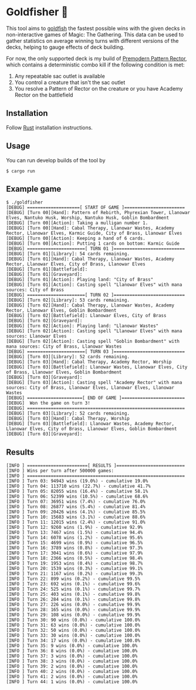 # Goldfisher 🎣

This tool aims to [goldfish](https://mtg.fandom.com/wiki/Goldfishing) the fastest possible wins with the given decks in non-interactive games of Magic: The Gathering. This data can be used to gather statistics on average winning turns with different versions of the decks, helping to gauge effects of deck building.

For now, the only supported deck is my build of [Premodern Pattern Rector](https://scryfall.com/@Cadiac/decks/79289c7a-f60c-4eff-809e-d83f86dd37c0), which contains a deterministic combo kill if the following condition is met:
1. Any repeatable sac outlet is available
2. You control a creature that isn't the sac outlet
3. You resolve a Pattern of Rector on the creature or you have Academy Rector on the battlefield

## Installation

Follow [Rust](https://www.rust-lang.org/en-US/install.html) installation instructions.

## Usage

You can run develop builds of the tool by

```console
$ cargo run
```

## Example game

```
$ ./goldfisher
[DEBUG] ====================[ START OF GAME ]=======================
[DEBUG] [Turn 00][Hand]: Pattern of Rebirth, Phyrexian Tower, Llanowar Elves, Nantuko Husk, Worship, Nantuko Husk, Goblin Bombardment
[DEBUG] [Turn 00][Action]: Taking a mulligan number 1.
[DEBUG] [Turn 00][Hand]: Cabal Therapy, Llanowar Wastes, Academy Rector, Llanowar Elves, Karmic Guide, City of Brass, Llanowar Elves
[DEBUG] [Turn 00][Action]: Keeping a hand of 6 cards.
[DEBUG] [Turn 00][Action]: Putting 1 cards on bottom: Karmic Guide
[DEBUG] ======================[ TURN 01 ]===========================
[DEBUG] [Turn 01][Library]: 54 cards remaining.
[DEBUG] [Turn 01][Hand]: Cabal Therapy, Llanowar Wastes, Academy Rector, Llanowar Elves, City of Brass, Llanowar Elves
[DEBUG] [Turn 01][Battlefield]: 
[DEBUG] [Turn 01][Graveyard]: 
[DEBUG] [Turn 01][Action]: Playing land: "City of Brass"
[DEBUG] [Turn 01][Action]: Casting spell "Llanowar Elves" with mana sources: City of Brass
[DEBUG] ======================[ TURN 02 ]===========================
[DEBUG] [Turn 02][Library]: 53 cards remaining.
[DEBUG] [Turn 02][Hand]: Cabal Therapy, Llanowar Wastes, Academy Rector, Llanowar Elves, Goblin Bombardment
[DEBUG] [Turn 02][Battlefield]: Llanowar Elves, City of Brass
[DEBUG] [Turn 02][Graveyard]: 
[DEBUG] [Turn 02][Action]: Playing land: "Llanowar Wastes"
[DEBUG] [Turn 02][Action]: Casting spell "Llanowar Elves" with mana sources: Llanowar Elves
[DEBUG] [Turn 02][Action]: Casting spell "Goblin Bombardment" with mana sources: City of Brass, Llanowar Wastes
[DEBUG] ======================[ TURN 03 ]===========================
[DEBUG] [Turn 03][Library]: 52 cards remaining.
[DEBUG] [Turn 03][Hand]: Cabal Therapy, Academy Rector, Worship
[DEBUG] [Turn 03][Battlefield]: Llanowar Wastes, Llanowar Elves, City of Brass, Llanowar Elves, Goblin Bombardment
[DEBUG] [Turn 03][Graveyard]: 
[DEBUG] [Turn 03][Action]: Casting spell "Academy Rector" with mana sources: City of Brass, Llanowar Elves, Llanowar Elves, Llanowar Wastes
[DEBUG] =====================[ END OF GAME ]========================
[DEBUG]  Won the game on turn 3!
[DEBUG] ============================================================
[DEBUG] [Turn 03][Library]: 52 cards remaining.
[DEBUG] [Turn 03][Hand]: Cabal Therapy, Worship
[DEBUG] [Turn 03][Battlefield]: Llanowar Wastes, Academy Rector, Llanowar Elves, City of Brass, Llanowar Elves, Goblin Bombardment
[DEBUG] [Turn 03][Graveyard]: 
```

## Results

```
[INFO ] =======================[ RESULTS ]==========================
[INFO ] Wins per turn after 500000 games:
[INFO ] ============================================================
[INFO ] Turn 03: 94943 wins (19.0%) - cumulative 19.0%
[INFO ] Turn 04: 113710 wins (22.7%) - cumulative 41.7%
[INFO ] Turn 05: 82055 wins (16.4%) - cumulative 58.1%
[INFO ] Turn 06: 52399 wins (10.5%) - cumulative 68.6%
[INFO ] Turn 07: 36951 wins (7.4%) - cumulative 76.0%
[INFO ] Turn 08: 26877 wins (5.4%) - cumulative 81.4%
[INFO ] Turn 09: 20426 wins (4.1%) - cumulative 85.5%
[INFO ] Turn 10: 15683 wins (3.1%) - cumulative 88.6%
[INFO ] Turn 11: 12015 wins (2.4%) - cumulative 91.0%
[INFO ] Turn 12: 9260 wins (1.9%) - cumulative 92.9%
[INFO ] Turn 13: 7467 wins (1.5%) - cumulative 94.4%
[INFO ] Turn 14: 6078 wins (1.2%) - cumulative 95.6%
[INFO ] Turn 15: 4699 wins (0.9%) - cumulative 96.5%
[INFO ] Turn 16: 3789 wins (0.8%) - cumulative 97.3%
[INFO ] Turn 17: 3041 wins (0.6%) - cumulative 97.9%
[INFO ] Turn 18: 2366 wins (0.5%) - cumulative 98.4%
[INFO ] Turn 19: 1953 wins (0.4%) - cumulative 98.7%
[INFO ] Turn 20: 1539 wins (0.3%) - cumulative 99.1%
[INFO ] Turn 21: 1167 wins (0.2%) - cumulative 99.3%
[INFO ] Turn 22: 899 wins (0.2%) - cumulative 99.5%
[INFO ] Turn 23: 692 wins (0.1%) - cumulative 99.6%
[INFO ] Turn 24: 525 wins (0.1%) - cumulative 99.7%
[INFO ] Turn 25: 403 wins (0.1%) - cumulative 99.8%
[INFO ] Turn 26: 284 wins (0.1%) - cumulative 99.8%
[INFO ] Turn 27: 226 wins (0.0%) - cumulative 99.9%
[INFO ] Turn 28: 165 wins (0.0%) - cumulative 99.9%
[INFO ] Turn 29: 108 wins (0.0%) - cumulative 99.9%
[INFO ] Turn 30: 90 wins (0.0%) - cumulative 100.0%
[INFO ] Turn 31: 63 wins (0.0%) - cumulative 100.0%
[INFO ] Turn 32: 50 wins (0.0%) - cumulative 100.0%
[INFO ] Turn 33: 30 wins (0.0%) - cumulative 100.0%
[INFO ] Turn 34: 17 wins (0.0%) - cumulative 100.0%
[INFO ] Turn 35: 9 wins (0.0%) - cumulative 100.0%
[INFO ] Turn 36: 8 wins (0.0%) - cumulative 100.0%
[INFO ] Turn 37: 3 wins (0.0%) - cumulative 100.0%
[INFO ] Turn 38: 3 wins (0.0%) - cumulative 100.0%
[INFO ] Turn 39: 2 wins (0.0%) - cumulative 100.0%
[INFO ] Turn 40: 2 wins (0.0%) - cumulative 100.0%
[INFO ] Turn 41: 2 wins (0.0%) - cumulative 100.0%
[INFO ] Turn 44: 1 wins (0.0%) - cumulative 100.0%
```

